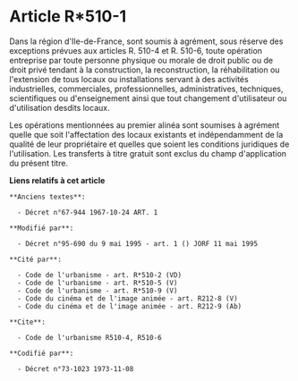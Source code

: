 # Article R*510-1

Dans la région d'Ile-de-France, sont soumis à agrément, sous réserve des exceptions prévues aux articles R. 510-4 et R.
510-6, toute opération entreprise par toute personne physique ou morale de droit public ou de droit privé tendant à la
construction, la reconstruction, la réhabilitation ou l'extension de tous locaux ou installations servant à des activités
industrielles, commerciales, professionnelles, administratives, techniques, scientifiques ou d'enseignement ainsi que tout
changement d'utilisateur ou d'utilisation desdits locaux.

Les opérations mentionnées au premier alinéa sont soumises à agrément quelle que soit l'affectation des locaux existants et
indépendamment de la qualité de leur propriétaire et quelles que soient les conditions juridiques de l'utilisation. Les
transferts à titre gratuit sont exclus du champ d'application du présent titre.

**Liens relatifs à cet article**

	**Anciens textes**:

	  - Décret n°67-944 1967-10-24 ART. 1

	**Modifié par**:

	  - Décret n°95-690 du 9 mai 1995 - art. 1 () JORF 11 mai 1995

	**Cité par**:

	  - Code de l'urbanisme - art. R*510-2 (VD)
	  - Code de l'urbanisme - art. R*510-5 (V)
	  - Code de l'urbanisme - art. R*510-9 (V)
	  - Code du cinéma et de l'image animée - art. R212-8 (V)
	  - Code du cinéma et de l'image animée - art. R212-9 (Ab)

	**Cite**:

	  - Code de l'urbanisme R510-4, R510-6

	**Codifié par**:

	  - Décret n°73-1023 1973-11-08
